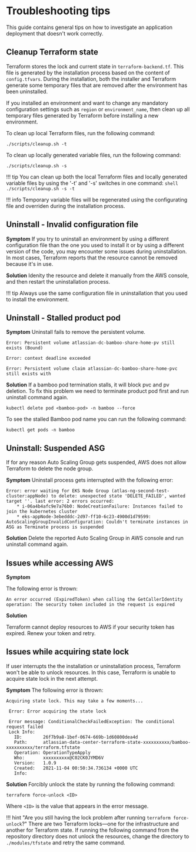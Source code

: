 # Troubleshooting tips

This guide contains general tips on how to investigate an application deployment that doesn't work correctly.

## Cleanup Terraform state
Terraform stores the lock and current state in `terraform-backend.tf`. This file is generated by the installation process based on the content of `config.tfvars`. During the installation, both the installer and Terraform generate some temporary files that are removed after the environment has been uninstalled.

If you installed an environment and want to change any mandatory configuration settings such as `region` or `environment_name`, then clean up all temporary files generated by Terraform before installing a new environment.

To clean up local Terraform files, run the following command:
```shell
./scripts/cleanup.sh -t
```

To clean up locally generated variable files, run the following command:
```shell
./scripts/cleanup.sh -s
```
!!! tip
    You can clean up both the local Terraform files and locally generated variable files by using the '-t' and '-s' switches in one command:
    ```shell
    ./scripts/cleanup.sh -s -t
    ```

!!! info 
    Temporary variable files will be regenerated using the configurating file and overriden during the installation process.
    

## Uninstall - Invalid configuration file   
  
**Symptom**
If you try to uninstall an environment by using a different configuration file than the one you used to install it or by using a different version of the code, you may encounter some issues during uninstallation. In most cases, Terraform reports that the resource cannot be removed because it's in use.

**Solution**
Idenity the resource and delete it manually from the AWS console, and then restart the uninstallation process.

!!! tip
    Always use the same configuration file in uninstallation that you used to install the environment. 
    
## Uninstall - Stalled product pod
**Symptom**
Uninstall fails to remove the persistent volume.
```shell
Error: Persistent volume atlassian-dc-bamboo-share-home-pv still exists (Bound)

Error: context deadline exceeded

Error: Persistent volume claim atlassian-dc-bamboo-share-home-pvc still exists with 
```
**Solution**
If a bamboo pod termination stalls, it will block pvc and pv deletion. 
To fix this problem we need to terminate product pod first and run uninstall command again.
```shell
kubectl delete pod <bamboo-pod> -n bamboo --force
```
To see the stalled Bamboo pod name you can run the following command:
```shell
kubectl get pods -n bamboo 
```

## Uninstall: Suspended ASG
If for any reason Auto Scaling Group gets suspended, AWS does not allow Terraform to delete the node group. 

**Symptom**
Uninstall process gets interrupted with the following error:
```shell
Error: error waiting for EKS Node Group (atlas-ng-second-test-cluster:appNode) to delete: unexpected state 'DELETE_FAILED', wanted target ''. last error: 2 errors occurred:
	* i-06a4b4afc9e7a76b0: NodeCreationFailure: Instances failed to join the kubernetes cluster
	* eks-appNode-3ebedddc-2d97-ff10-6c23-4900d1d79599: AutoScalingGroupInvalidConfiguration: Couldn't terminate instances in ASG as Terminate process is suspended
```

**Solution**
Delete the reported Auto Scaling Group in AWS console and run uninstall command again. 

## Issues while accessing AWS
**Symptom**

The following error is thrown:

```shell
An error occurred (ExpiredToken) when calling the GetCallerIdentity operation: The security token included in the request is expired
```

**Solution**

Terraform cannot deploy resources to AWS if your security token has expired. Renew your token and retry.

## Issues while acquiring state lock
If user interrupts the the installation or uninstallation process, Terraform won't be able to unlock resources. In this case, Terraform is unable to acquire state lock in the next attempt.
   
**Symptom**
The following error is thrown:

```shell
Acquiring state lock. This may take a few moments...

 Error: Error acquiring the state lock

 Error message: ConditionalCheckFailedException: The conditional request failed
 Lock Info:
   ID:        26f7b9a8-1bef-0674-669b-1d60800dea4d
   Path:      atlassian-data-center-terraform-state-xxxxxxxxxx/bamboo-xxxxxxxxxx/terraform.tfstate
   Operation: OperationTypeApply
   Who:       xxxxxxxxxx@C02CK0JYMD6V
   Version:   1.0.9
   Created:   2021-11-04 00:50:34.736134 +0000 UTC
   Info:
```

**Solution**
Forcibly unlock the state by running the following command:

```shell 
terraform force-unlock <ID>
```

Where `<ID>` is the value that appears in the error message.

!!! hint "Are you still having the lock problem after running `terraform force-unlock`?"
    There are two Terraform locks—one for the infrastructure and another for Terraform state. If running the following command from the repository directory does not unlock the resources, change the directory to `./modules/tfstate` and retry the same command.


